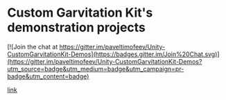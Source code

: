 # Custom Garvitation Kit's demonstration projects

[![Join the chat at https://gitter.im/paveltimofeev/Unity-CustomGarvitationKit-Demos](https://badges.gitter.im/Join%20Chat.svg)](https://gitter.im/paveltimofeev/Unity-CustomGarvitationKit-Demos?utm_source=badge&utm_medium=badge&utm_campaign=pr-badge&utm_content=badge)

[link](http://paveltimofeev.github.io/Unity-CustomGravitationsKit-Demos)
